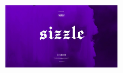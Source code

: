 <img src="https://github.com/Sizzle-Z/Sizzle-Z/blob/main/standard.png?raw=true" width=70% height=50%>
